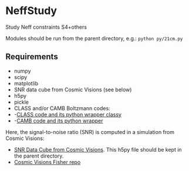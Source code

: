 # NeffStudy
Study Neff constraints S4+others

Modules should be run from the parent directory, e.g.:
  `python py/21cm.py`
  
## Requirements
- numpy
- scipy
- matplotlib
- SNR data cube from Cosmic Visions (see below)
- h5py
- pickle
- CLASS and/or CAMB Boltzmann codes:
- -[CLASS code and its python wrapper classy](http://class-code.net/)
- -[CAMB code and its python wrapper](http://camb.info)

Here, the signal-to-noise ratio (SNR) is computed in a simulation from Cosmic Visions:
- [SNR Data Cube from Cosmic Visions](http://www.phas.ubc.ca/~richard/sn_lowz_expA_50K.h5). This h5py file should be kept in the parent directory.
- [Cosmic Visions Fisher repo](https://github.com/radiohep/CVFisher)

